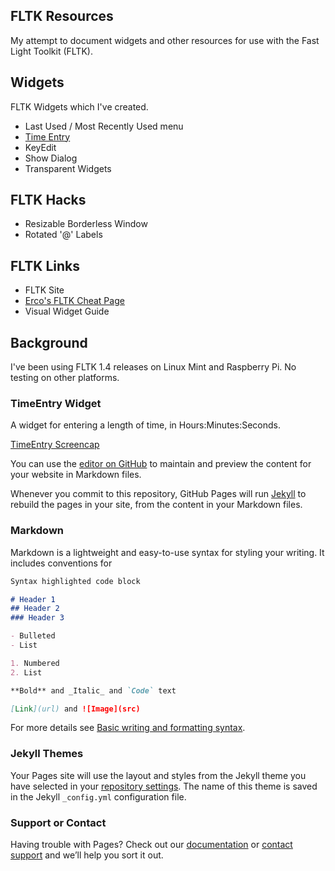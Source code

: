 ## FLTK Resources

My attempt to document widgets and other resources for use with the Fast Light Toolkit (FLTK).


## Widgets

FLTK Widgets which I've created.

- Last Used / Most Recently Used menu
- [Time Entry](#TimeEntry)
- KeyEdit
- Show Dialog
- Transparent Widgets

## FLTK Hacks

- Resizable Borderless Window
- Rotated '@' Labels

## FLTK Links

- FLTK Site
- [Erco's FLTK Cheat Page](https://www.seriss.com/people/erco/fltk/)
- Visual Widget Guide

## Background

I've been using FLTK 1.4 releases on Linux Mint and Raspberry Pi. No testing on other platforms.


<A Name="TimeEntry"></A>
### TimeEntry Widget

A widget for entering a length of time, in Hours:Minutes:Seconds.

[TimeEntry Screencap](./TimeEntry.png)





You can use the [editor on GitHub](https://github.com/fire-eggs/fltk-widgets/edit/main/docs/index.md) to maintain and preview the content for your website in Markdown files.

Whenever you commit to this repository, GitHub Pages will run [Jekyll](https://jekyllrb.com/) to rebuild the pages in your site, from the content in your Markdown files.




### Markdown

Markdown is a lightweight and easy-to-use syntax for styling your writing. It includes conventions for

```markdown
Syntax highlighted code block

# Header 1
## Header 2
### Header 3

- Bulleted
- List

1. Numbered
2. List

**Bold** and _Italic_ and `Code` text

[Link](url) and ![Image](src)
```

For more details see [Basic writing and formatting syntax](https://docs.github.com/en/github/writing-on-github/getting-started-with-writing-and-formatting-on-github/basic-writing-and-formatting-syntax).

### Jekyll Themes

Your Pages site will use the layout and styles from the Jekyll theme you have selected in your [repository settings](https://github.com/fire-eggs/fltk-widgets/settings/pages). The name of this theme is saved in the Jekyll `_config.yml` configuration file.

### Support or Contact

Having trouble with Pages? Check out our [documentation](https://docs.github.com/categories/github-pages-basics/) or [contact support](https://support.github.com/contact) and we’ll help you sort it out.
